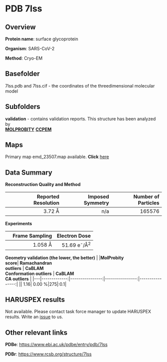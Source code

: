 # PDB 7lss

## Overview

**Protein name**: surface glycoprotein

**Organism**: SARS-CoV-2

**Method**: Cryo-EM



## Basefolder

7lss.pdb and 7lss.cif - the coordinates of the threedimensional molecular model

## Subfolders





**validation** - contains validation reports. This structure has been analyzed by <br>  [**MOLPROBITY**](https://github.com/thorn-lab/coronavirus_structural_task_force/tree/master/pdb/surface_glycoprotein/SARS-CoV-2/7lss/validation/molprobity)   [**CCPEM**](https://github.com/thorn-lab/coronavirus_structural_task_force/tree/master/pdb/surface_glycoprotein/SARS-CoV-2/7lss/validation/ccpem-validation) 



## Maps

Primary map emd_23507.map available. **Click** [here](http://ftp.wwpdb.org/pub/emdb/structures/EMD-23507/map/) 

## Data Summary
**Reconstruction Quality and Method**

|   | Reported Resolution | Imposed Symmetry | Number of Particles |
|---|-------------:|----------------:|--------------:|
|   |3.72 Å|n/a|165576|

**Experiments**

|   | Frame Sampling | Electron Dose |
|---|-------------:|----------------:|
|   |1.058 Å|51.69 e<sup>-</sup>/Å<sup>2</sup>|

**Geometry validation (the lower, the better)**
|   |**MolProbity<br>score**| **Ramachandran<br>outliers** | **CaBLAM<br>Conformation outliers** | **CaBLAM<br>CA outliers** |
|---|-------------:|----------------:|----------------:|----------------:|
||  1.16|  0.00 %|275|:0.1|

## HARUSPEX results

Not available. Please contact task force manager to update HARUSPEX results. Write an [issue](https://github.com/thorn-lab/coronavirus_structural_task_force/issues) to us.

## Other relevant links 
**PDBe**:  https://www.ebi.ac.uk/pdbe/entry/pdb/7lss
 
**PDBr**: https://www.rcsb.org/structure/7lss 
